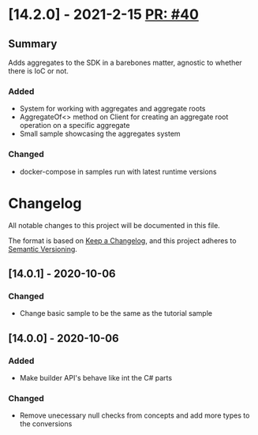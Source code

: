 # [14.2.0] - 2021-2-15 [PR: #40](https://github.com/dolittle/JavaScript.SDK/pull/40)
## Summary

Adds aggregates to the SDK in a barebones matter, agnostic to whether there is IoC or not.

### Added

- System for working with aggregates and aggregate roots
- AggregateOf<> method on Client for creating an aggregate root operation on a specific aggregate
- Small sample showcasing the aggregates system

### Changed
- docker-compose in samples run with latest runtime versions


# Changelog
All notable changes to this project will be documented in this file.

The format is based on [Keep a Changelog](https://keepachangelog.com/en/1.0.0/),
and this project adheres to [Semantic Versioning](https://semver.org/spec/v2.0.0.html).

## [14.0.1] - 2020-10-06
### Changed
- Change basic sample to be the same as the tutorial sample

## [14.0.0] - 2020-10-06
### Added
- Make builder API's behave like int the C# parts
### Changed
- Remove unecessary null checks from concepts and add more types to the conversions

